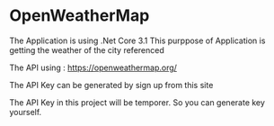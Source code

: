 # OpenWeatherMap
The Application is using .Net Core 3.1 
This purppose of Application is getting the weather of the city referenced 

The API using : 
https://openweathermap.org/

The API Key can be generated by sign up from this site 

The API Key in this project will be temporer. So you can generate key yourself.
